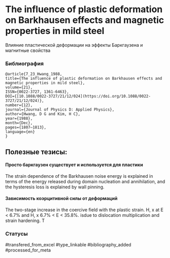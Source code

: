 # The influence of plastic deformation on Barkhausen effects and magnetic properties in mild steel

Влияние пластической деформации на эффекты Баркгаузена и магнитные свойства

### Библиография
```
@article{7_23_Hwang_1988,
title={The influence of plastic deformation on Barkhausen effects and magnetic properties in mild steel},
volume={21},
ISSN={0022-3727, 1361-6463},
DOI={[10.1088/0022-3727/21/12/024](https://doi.org/10.1088/0022-3727/21/12/024)},
number={12},
journal={Journal of Physics D: Applied Physics},
author={Hwang, D G and Kim, H C},
year={1988},
month={Dec},
pages={1807–1813},
language={en}
}
```

## Полезные тезисы:

#### Просто баркгаузен существует и используется для пластики
The strain dependence
of the Barkhausen noise energy is explained in
terms of the energy released during domain nucleation
and annihilation, and the hysteresis loss is explained by
wall pinning.

#### Зависимость коэрцитивной силы от деформаций
The two-stage increase in the coercive
field with the plastic strain. H, x at E < 6.7%
and H, x 6.7% < E < 35.8%. isdue to dislocation
multiplication and strain hardening. T

### Статусы
#transfered_from_excel 
#type_linkable 
#bibliography_added
#processed_for_meta
